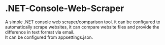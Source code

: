 # .NET-Console-Web-Scraper
A simple .NET console web scraper/comparison tool.
it can be configured to automatically scrape websites, it can compare website files and provide the difference in text format via email.
<br>
It can be configured from appsettings.json.
